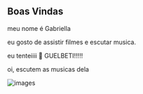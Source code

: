 ## Boas Vindas 

meu nome é Gabriella 

eu gosto de assistir filmes e escutar musica.

eu tenteiiii 🎂 GUELBETI!!!!!

oi, escutem as musicas dela 

![images](https://github.com/gabissabino/gabissabino/assets/171753677/b68f80ce-6f7f-4e5c-bd58-09832d21752c)
